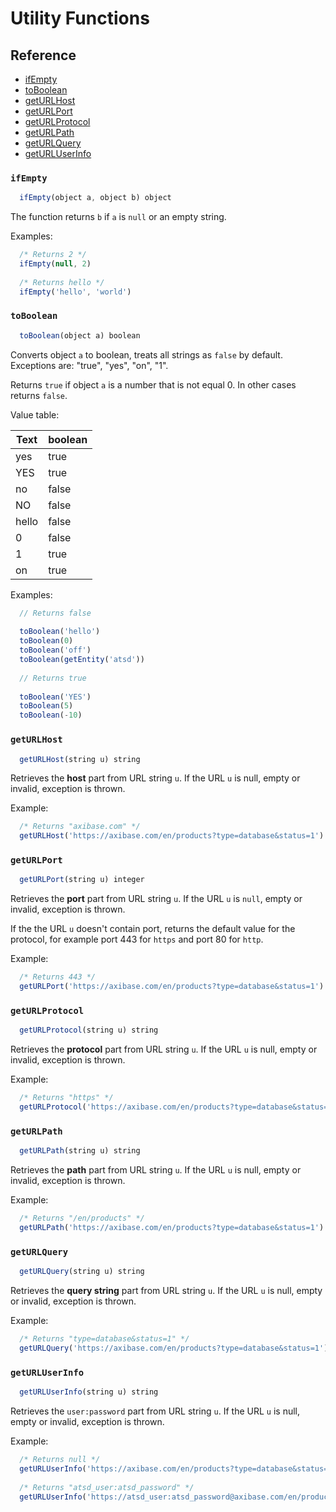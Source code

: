 # Utility Functions

## Reference

* [ifEmpty](#ifempty)
* [toBoolean](#toboolean)
* [getURLHost](#geturlhost)
* [getURLPort](#geturlport)
* [getURLProtocol](#geturlprotocol)
* [getURLPath](#geturlpath)
* [getURLQuery](#geturlquery)
* [getURLUserInfo](#geturluserinfo)

### `ifEmpty`

```javascript
  ifEmpty(object a, object b) object
```

The function returns `b` if `a` is `null` or an empty string.

Examples:

  ```javascript
    /* Returns 2 */  
    ifEmpty(null, 2)
    
    /* Returns hello */  
    ifEmpty('hello', 'world')
  ```
### `toBoolean`

```javascript
  toBoolean(object a) boolean
```
Converts object `a` to boolean, treats all strings as `false` by default. Exceptions are: "true", "yes", "on", "1".

Returns `true` if object `a` is a number that is not equal 0. In other cases returns `false`.

Value table:

Text | boolean
----|-------
yes | true
YES | true
no | false
NO | false
hello | false 
0 | false
1 | true
on | true
  
Examples:

```javascript
  // Returns false 
  
  toBoolean('hello')  
  toBoolean(0)
  toBoolean('off')  
  toBoolean(getEntity('atsd'))
  
  // Returns true 
  
  toBoolean('YES')    
  toBoolean(5)  
  toBoolean(-10)
```

### `getURLHost`

```javascript
  getURLHost(string u) string
```
Retrieves the **host** part from URL string `u`. If the URL `u` is null, empty or invalid, exception is thrown.

Example:

  ```javascript
    /* Returns "axibase.com" */  
    getURLHost('https://axibase.com/en/products?type=database&status=1')
  ```

### `getURLPort`

```javascript
  getURLPort(string u) integer
```
Retrieves the **port** part from URL string `u`. If the URL `u` is `null`, empty or invalid, exception is thrown.

If the the URL `u` doesn't contain port, returns the default value for the protocol, for example port 443 for `https` and port 80 for `http`.

Example:

  ```javascript
    /* Returns 443 */  
    getURLPort('https://axibase.com/en/products?type=database&status=1')
  ```

### `getURLProtocol`

```javascript
  getURLProtocol(string u) string
```
Retrieves the **protocol** part from URL string `u`. If the URL `u` is null, empty or invalid, exception is thrown.

Example:

  ```javascript
    /* Returns "https" */  
    getURLProtocol('https://axibase.com/en/products?type=database&status=1')
  ```

### `getURLPath`

```javascript
  getURLPath(string u) string
```
Retrieves the **path** part from URL string `u`. If the URL `u` is null, empty or invalid, exception is thrown.

Example:

  ```javascript
    /* Returns "/en/products" */  
    getURLPath('https://axibase.com/en/products?type=database&status=1')
  ```
  
### `getURLQuery`

```javascript
  getURLQuery(string u) string
```
Retrieves the **query string** part from URL string `u`. If the URL `u` is null, empty or invalid, exception is thrown.

Example:

  ```javascript
    /* Returns "type=database&status=1" */  
    getURLQuery('https://axibase.com/en/products?type=database&status=1')
  ```
  
### `getURLUserInfo`

```javascript
  getURLUserInfo(string u) string
```
Retrieves the `user:password` part from URL string `u`. If the URL `u` is null, empty or invalid, exception is thrown.

Example:

  ```javascript
    /* Returns null */  
    getURLUserInfo('https://axibase.com/en/products?type=database&status=1')
    
    /* Returns "atsd_user:atsd_password" */  
    getURLUserInfo('https://atsd_user:atsd_password@axibase.com/en/products?type=database&status=1')
  ```
  